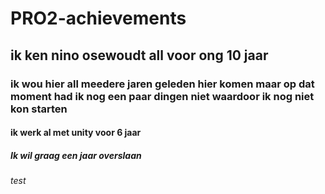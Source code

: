# PRO2-achievements
 
## ik ken nino osewoudt all voor ong 10 jaar
### ik wou hier all meedere jaren geleden hier komen maar op dat moment had ik nog een paar dingen niet waardoor ik nog niet kon starten
#### ik werk al met unity voor 6 jaar
##### Ik wil graag een jaar overslaan
###### test